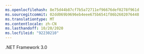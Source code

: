 ```yaml
---
ms.openlocfilehash: 8e75d44b87cf7b5a72711ef96676def0278f961d
ms.sourcegitcommit: 02dd069b9696eb4eee675b6541f86b2602076448
ms.translationtype: MT
ms.contentlocale: zh-CN
ms.lasthandoff: 10/20/2020
ms.locfileid: "92230210"
---
```

.NET Framework 3.0